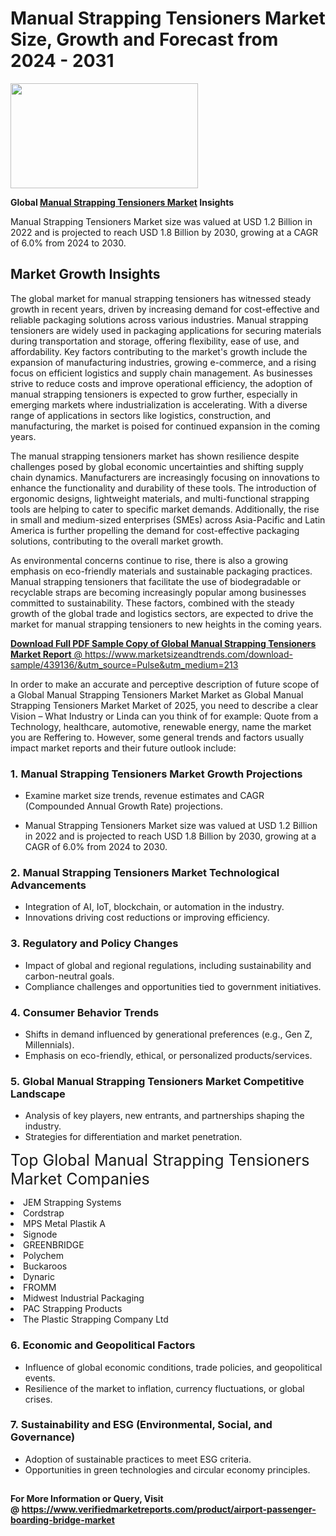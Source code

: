 <H1>Manual Strapping Tensioners Market Size, Growth and Forecast from 2024 - 2031</H1><img class="aligncenter size-medium wp-image-584254" src="https://thirdeyenews.in/wp-content/uploads/2024/09/Global-Market-Research-300x168.jpeg" alt="" width="300" height="168" /><p><strong>Global&nbsp;<a href="https://www.marketsizeandtrends.com/download-sample/439136/&amp;utm_source=Pulse&amp;utm_medium=213">Manual Strapping Tensioners Market</a> Insights</strong></p><p>Manual Strapping Tensioners Market size was valued at USD 1.2 Billion in 2022 and is projected to reach USD 1.8 Billion by 2030, growing at a CAGR of 6.0% from 2024 to 2030.</p><p><h2>Market Growth Insights</h2> <p>The global market for manual strapping tensioners has witnessed steady growth in recent years, driven by increasing demand for cost-effective and reliable packaging solutions across various industries. Manual strapping tensioners are widely used in packaging applications for securing materials during transportation and storage, offering flexibility, ease of use, and affordability. Key factors contributing to the market's growth include the expansion of manufacturing industries, growing e-commerce, and a rising focus on efficient logistics and supply chain management. As businesses strive to reduce costs and improve operational efficiency, the adoption of manual strapping tensioners is expected to grow further, especially in emerging markets where industrialization is accelerating. With a diverse range of applications in sectors like logistics, construction, and manufacturing, the market is poised for continued expansion in the coming years.</p> <p><a href="#"></a></p> <p>The manual strapping tensioners market has shown resilience despite challenges posed by global economic uncertainties and shifting supply chain dynamics. Manufacturers are increasingly focusing on innovations to enhance the functionality and durability of these tools. The introduction of ergonomic designs, lightweight materials, and multi-functional strapping tools are helping to cater to specific market demands. Additionally, the rise in small and medium-sized enterprises (SMEs) across Asia-Pacific and Latin America is further propelling the demand for cost-effective packaging solutions, contributing to the overall market growth.</p> <p>As environmental concerns continue to rise, there is also a growing emphasis on eco-friendly materials and sustainable packaging practices. Manual strapping tensioners that facilitate the use of biodegradable or recyclable straps are becoming increasingly popular among businesses committed to sustainability. These factors, combined with the steady growth of the global trade and logistics sectors, are expected to drive the market for manual strapping tensioners to new heights in the coming years.</p> <p><a href="#"></p><p><span class=""><strong>Download Full PDF Sample Copy of Global Manual Strapping Tensioners Market Report</strong> @ <a href="https://www.marketsizeandtrends.com/download-sample/439136/&amp;utm_source=Pulse&amp;utm_medium=213" target="_blank">https://www.marketsizeandtrends.com/download-sample/439136/&amp;utm_source=Pulse&amp;utm_medium=213</a></span></p><p>In order to make an accurate and perceptive description of future scope of a Global&nbsp;Manual Strapping Tensioners Market Market as Global&nbsp;Manual Strapping Tensioners Market Market of 2025, you need to describe a clear Vision &ndash; What Industry or Linda can you think of for example: Quote from a Technology, healthcare, automotive, renewable energy, name the market you are Reffering to. However, some general trends and factors usually impact market reports and their future outlook include:</p><h3>1.&nbsp;<strong>Manual Strapping Tensioners Market Growth Projections</strong></h3><ul><li>Examine market size trends, revenue estimates and CAGR (Compounded Annual Growth Rate) projections.</li><li><p>Manual Strapping Tensioners Market size was valued at USD 1.2 Billion in 2022 and is projected to reach USD 1.8 Billion by 2030, growing at a CAGR of 6.0% from 2024 to 2030.</p></li></ul><h3>2.&nbsp;<strong>Manual Strapping Tensioners Market Technological Advancements</strong></h3><ul><li>Integration of AI, IoT, blockchain, or automation in the industry.</li><li>Innovations driving cost reductions or improving efficiency.</li></ul><h3>3.&nbsp;<strong>Regulatory and Policy Changes</strong></h3><ul><li>Impact of global and regional regulations, including sustainability and carbon-neutral goals.</li><li>Compliance challenges and opportunities tied to government initiatives.</li></ul><h3>4.&nbsp;<strong>Consumer Behavior Trends</strong></h3><ul><li>Shifts in demand influenced by generational preferences (e.g., Gen Z, Millennials).</li><li>Emphasis on eco-friendly, ethical, or personalized products/services.</li></ul><h3>5.&nbsp;<strong>Global Manual Strapping Tensioners Market Competitive Landscape</strong></h3><ul><li>Analysis of key players, new entrants, and partnerships shaping the industry.</li><li>Strategies for differentiation and market penetration.</li></ul><p data-pm-slice="1 1 []"><span style="color: inherit; font-family: inherit; font-size: 25px;">Top Global Manual Strapping Tensioners Market Companies</span></p><div class="" data-test-id=""><p><li>JEM Strapping Systems</li><li> Cordstrap</li><li> MPS Metal Plastik A</li><li> Signode</li><li> GREENBRIDGE</li><li> Polychem</li><li> Buckaroos</li><li> Dynaric</li><li> FROMM</li><li> Midwest Industrial Packaging</li><li> PAC Strapping Products</li><li> The Plastic Strapping Company Ltd</li></p></div><h3>6.&nbsp;<strong>Economic and Geopolitical Factors</strong></h3><ul><li>Influence of global economic conditions, trade policies, and geopolitical events.</li><li>Resilience of the market to inflation, currency fluctuations, or global crises.</li></ul><h3>7.&nbsp;<strong>Sustainability and ESG (Environmental, Social, and Governance)</strong></h3><ul><li>Adoption of sustainable practices to meet ESG criteria.</li><li>Opportunities in green technologies and circular economy principles.</li></ul><h2><strong style="font-size: 14px;">For More Information or Query, Visit @&nbsp;</strong><a style="background-color: #ffffff; font-size: 14px;" href="https://www.marketsizeandtrends.com/report/manual-strapping-tensioners-market/" target="_blank">https://www.verifiedmarketreports.com/product/airport-passenger-boarding-bridge-market</a></h2>
